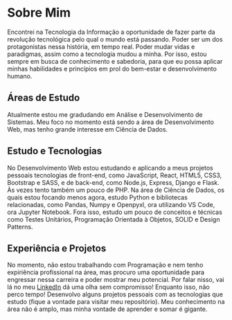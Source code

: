 # Sobre Mim
Encontrei na Tecnologia da Informação a oportunidade de fazer parte da revolução tecnológica pelo qual o mundo está passando. Poder ser um dos protagonistas nessa história, em tempo real. Poder mudar vidas e paradigmas, assim como a tecnologia mudou a minha. Por isso, estou sempre em busca de conhecimento e sabedoria, para que eu possa aplicar minhas habilidades e princípios em prol do bem-estar e desenvolvimento humano.

## Áreas de Estudo
Atualmente estou me gradudando em Análise e Desenvolvimento de Sistemas.
Meu foco no momento está sendo a área de Desenvolvimento Web, mas tenho grande interesse em Ciência de Dados.

## Estudo e Tecnologias
No Desenvolvimento Web estou estudando e aplicando a meus projetos pessoais tecnologias de front-end, como JavaScript, React, HTML5, CSS3, Bootstrap e SASS, e de back-end, como Node.js, Express, Django e Flask. Às vezes tento também um pouco de PHP.
Na área de Ciência de Dados, os quais estou focando menos agora, estudo Python e bibliotecas relacionadas, como Pandas, Numpy e Openpyxl, ora utilizando VS Code, ora Jupyter Notebook.
Fora isso, estudo um pouco de conceitos e técnicas como Testes Unitários, Programação Orientada à Objetos, SOLID e Design Patterns.

## Experiência e Projetos
No momento, não estou trabalhando com Programação e nem tenho expiriência profissional na área, mas procuro uma oportunidade para engressar nessa carreira e poder mostrar meu potencial. Por falar nisso, vai lá no meu [LinkedIn](https://www.linkedin.com/in/everton-diego-rosa-742a84135/) dá uma olha sem compromisso!
Enquanto isso, não perco tempo! Desenvolvo alguns projetos pessoais com as tecnologias que estudo (fique a vontade para visitar meu repositório).
Meu conhecimento na área não é amplo, mas minha vontade de aprender e somar é gigante.
